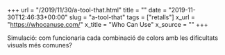 +++
url = "/2019/11/30/a-tool-that.html"
title = ""
date = "2019-11-30T12:46:33+00:00"
slug = "a-tool-that"
tags = ["retalls"]
x_url = "https://whocanuse.com/"
x_title = "Who Can Use"
x_source = ""
+++


Simulació: com funcionaria cada combinació de colors amb les dificultats visuals més comunes?
